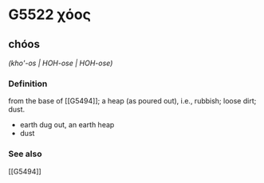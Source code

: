 # G5522 χόος

## chóos

_(kho'-os | HOH-ose | HOH-ose)_

### Definition

from the base of [[G5494]]; a heap (as poured out), i.e., rubbish; loose dirt; dust.

- earth dug out, an earth heap
- dust

### See also

[[G5494]]

